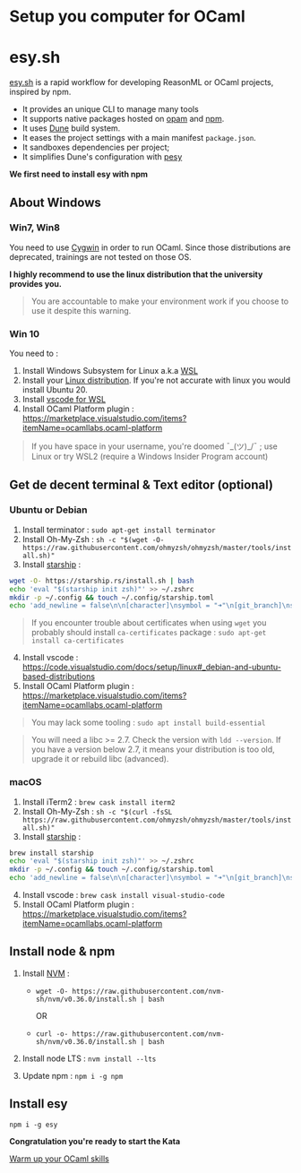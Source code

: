 # Setup you computer for OCaml

# esy.sh

[esy.sh](https://esy.sh) is a rapid workflow for developing ReasonML or OCaml projects, inspired by npm.

- It provides an unique CLI to manage many tools
- It supports native packages hosted on [opam](http://opam.ocaml.org/) and [npm](https://www.npmjs.com/).
- It uses [Dune](https://dune.build/) build system.
- It eases the project settings with a main manifest `package.json`.
- It sandboxes dependencies per project;
- It simplifies Dune's configuration with [pesy](https://github.com/esy/pesy)

**We first need to install esy with npm**

## About Windows

### Win7, Win8

You need to use [Cygwin](https://www.cygwin.com/) in order to run OCaml.
Since those distributions are deprecated, trainings are not tested on those OS.

**I highly recommend to use the linux distribution that the university provides you.**

> You are accountable to make your environment work if you choose to use it despite this warning.

### Win 10

You need to :

1. Install Windows Subsystem for Linux a.k.a [WSL](https://docs.microsoft.com/en-us/windows/wsl/install-win10)
2. Install your [Linux distribution](https://docs.microsoft.com/en-us/windows/wsl/install-win10#step-6---install-your-linux-distribution-of-choice). If you're not accurate with linux you would install Ubuntu 20.
3. Install [vscode for WSL](https://docs.microsoft.com/en-us/windows/wsl/tutorials/wsl-vscode)
4. Install OCaml Platform plugin : https://marketplace.visualstudio.com/items?itemName=ocamllabs.ocaml-platform

> If you have space in your username, you're doomed ¯\_(ツ)\_/¯ ; use Linux or try WSL2 (require a Windows Insider Program account)

## Get de decent terminal & Text editor (optional)

### Ubuntu or Debian

1. Install terminator : `sudo apt-get install terminator`
2. Install Oh-My-Zsh : `sh -c "$(wget -O- https://raw.githubusercontent.com/ohmyzsh/ohmyzsh/master/tools/install.sh)"`
3. Install [starship](https://starship.rs/guide/#%F0%9F%9A%80-installation) :

```sh
wget -O- https://starship.rs/install.sh | bash
echo 'eval "$(starship init zsh)"' >> ~/.zshrc
mkdir -p ~/.config && touch ~/.config/starship.toml
echo 'add_newline = false\n\n[character]\nsymbol = "➜"\n[git_branch]\nsymbol = "🌱 "\n' >>  ~/.config/starship.toml
```

> If you encounter trouble about certificates when using `wget` you probably should install `ca-certificates` package : `sudo apt-get install ca-certificates`

4. Install vscode : https://code.visualstudio.com/docs/setup/linux#_debian-and-ubuntu-based-distributions
5. Install OCaml Platform plugin : https://marketplace.visualstudio.com/items?itemName=ocamllabs.ocaml-platform

> You may lack some tooling : `sudo apt install build-essential`

> You will need a libc >= 2.7. Check the version with `ldd --version`. If you have a version below 2.7, it means your distribution is too old, upgrade it or rebuild libc (advanced).

### macOS

1. Install iTerm2 : `brew cask install iterm2`
2. Install Oh-My-Zsh : `sh -c "$(curl -fsSL https://raw.githubusercontent.com/ohmyzsh/ohmyzsh/master/tools/install.sh)"`
3. Install [starship](https://starship.rs/guide/#%F0%9F%9A%80-installation) :

```sh
brew install starship
echo 'eval "$(starship init zsh)"' >> ~/.zshrc
mkdir -p ~/.config && touch ~/.config/starship.toml
echo 'add_newline = false\n\n[character]\nsymbol = "➜"\n[git_branch]\nsymbol = "🌱 "\n' >>  ~/.config/starship.toml
```

4. Install vscode : `brew cask install visual-studio-code`
5. Install OCaml Platform plugin : https://marketplace.visualstudio.com/items?itemName=ocamllabs.ocaml-platform

## Install node & npm

1. Install [NVM](https://github.com/nvm-sh/nvm#install--update-script) :

   - `wget -O- https://raw.githubusercontent.com/nvm-sh/nvm/v0.36.0/install.sh | bash`

     OR

   - `curl -o- https://raw.githubusercontent.com/nvm-sh/nvm/v0.36.0/install.sh | bash`

2. Install node LTS : `nvm install --lts`
3. Update npm : `npm i -g npm`

## Install esy

`npm i -g esy`

**Congratulation you're ready to start the Kata**

[Warm up your OCaml skills](./01-ocaml.md)
